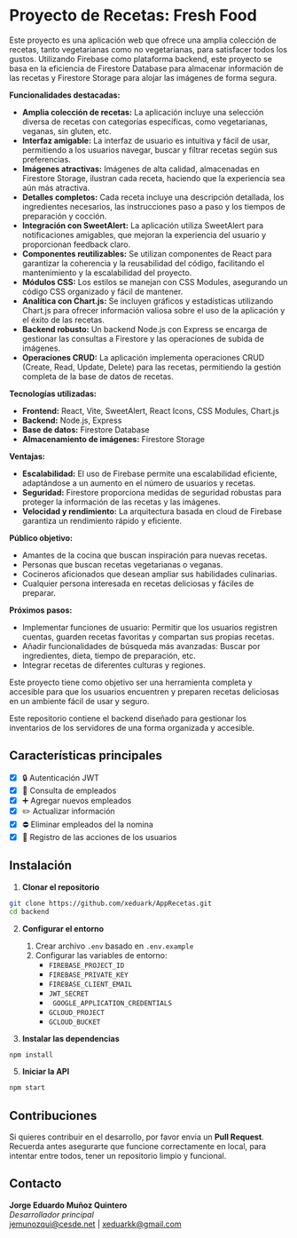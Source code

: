 # Proyecto de Recetas: Fresh Food

Este proyecto es una aplicación web que ofrece una amplia colección de recetas, tanto vegetarianas como no vegetarianas, para satisfacer todos los gustos.  Utilizando Firebase como plataforma backend, este proyecto se basa en la eficiencia de Firestore Database para almacenar información de las recetas y Firestore Storage para alojar las imágenes de forma segura.

**Funcionalidades destacadas:**

* **Amplia colección de recetas:** La aplicación incluye una selección diversa de recetas con categorías específicas, como vegetarianas, veganas, sin gluten, etc.
* **Interfaz amigable:** La interfaz de usuario es intuitiva y fácil de usar, permitiendo a los usuarios navegar, buscar y filtrar recetas según sus preferencias.
* **Imágenes atractivas:** Imágenes de alta calidad, almacenadas en Firestore Storage, ilustran cada receta, haciendo que la experiencia sea aún más atractiva.
* **Detalles completos:** Cada receta incluye una descripción detallada, los ingredientes necesarios, las instrucciones paso a paso y los tiempos de preparación y cocción.
* **Integración con SweetAlert:** La aplicación utiliza SweetAlert para notificaciones amigables, que mejoran la experiencia del usuario y proporcionan feedback claro.
* **Componentes reutilizables:**  Se utilizan componentes de React para garantizar la coherencia y la reusabilidad del código, facilitando el mantenimiento y la escalabilidad del proyecto.
* **Módulos CSS:** Los estilos se manejan con CSS Modules, asegurando un código CSS organizado y fácil de mantener.
* **Analítica con Chart.js:**  Se incluyen gráficos y estadísticas utilizando Chart.js para ofrecer información valiosa sobre el uso de la aplicación y el éxito de las recetas.
* **Backend robusto:** Un backend Node.js con Express se encarga de gestionar las consultas a Firestore y las operaciones de subida de imágenes.
* **Operaciones CRUD:** La aplicación implementa operaciones CRUD (Create, Read, Update, Delete) para las recetas, permitiendo la gestión completa de la base de datos de recetas.

**Tecnologías utilizadas:**

* **Frontend:** React, Vite, SweetAlert, React Icons, CSS Modules, Chart.js
* **Backend:** Node.js, Express
* **Base de datos:** Firestore Database
* **Almacenamiento de imágenes:** Firestore Storage

**Ventajas:**

* **Escalabilidad:** El uso de Firebase permite una escalabilidad eficiente, adaptándose a un aumento en el número de usuarios y recetas.
* **Seguridad:** Firestore proporciona medidas de seguridad robustas para proteger la información de las recetas y las imágenes.
* **Velocidad y rendimiento:**  La arquitectura basada en cloud de Firebase garantiza un rendimiento rápido y eficiente.

**Público objetivo:**

* Amantes de la cocina que buscan inspiración para nuevas recetas.
* Personas que buscan recetas vegetarianas o veganas.
* Cocineros aficionados que desean ampliar sus habilidades culinarias.
* Cualquier persona interesada en recetas deliciosas y fáciles de preparar.

**Próximos pasos:**

* Implementar funciones de usuario: Permitir que los usuarios registren cuentas, guarden recetas favoritas y compartan sus propias recetas.
* Añadir funcionalidades de búsqueda más avanzadas: Buscar por ingredientes, dieta, tiempo de preparación, etc.
* Integrar recetas de diferentes culturas y regiones.

Este proyecto tiene como objetivo ser una herramienta completa y accesible para que los usuarios encuentren y preparen recetas deliciosas en un ambiente fácil de usar y seguro. 

Este repositorio contiene el backend diseñado para gestionar los inventarios de los servidores de una forma organizada y accesible.

## Características principales
- [x] 🔒 Autenticación JWT
- [x] 🔎 Consulta de empleados
- [x] ➕ Agregar nuevos empleados
- [x]  ✏️ Actualizar información
- [x]  ⛔ Eliminar empleados del la nomina
- [x] 👮 Registro de las acciones de los usuarios

## Instalación

 1. **Clonar el repositorio**
```bash
git clone https://github.com/xeduark/AppRecetas.git
cd backend
```

2. **Configurar el entorno**
   1. Crear archivo ``.env`` basado en ``.env.example``
   2. Configurar las variables de entorno:
      - ``FIREBASE_PROJECT_ID``
      - ``FIREBASE_PRIVATE_KEY``
      - ``FIREBASE_CLIENT_EMAIL``
      - ``JWT_SECRET``
      - `` GOOGLE_APPLICATION_CREDENTIALS``
      - ``GCLOUD_PROJECT``
      - ``GCLOUD_BUCKET``


3. **Instalar las dependencias**
```bash
npm install 
```
5. **Iniciar la API**
```bash
npm start
```
## Contribuciones
Si quieres contribuir en el desarrollo, por favor envia un **Pull Request**. Recuerda antes asegurarte que funcione correctamente en local, para intentar entre todos, tener un repositorio limpio y funcional.

## Contacto

**Jorge Eduardo Muñoz Quintero**\
*Desarrollador principal*\
jemunozqui@cesde.net | xeduarkk@gmail.com

